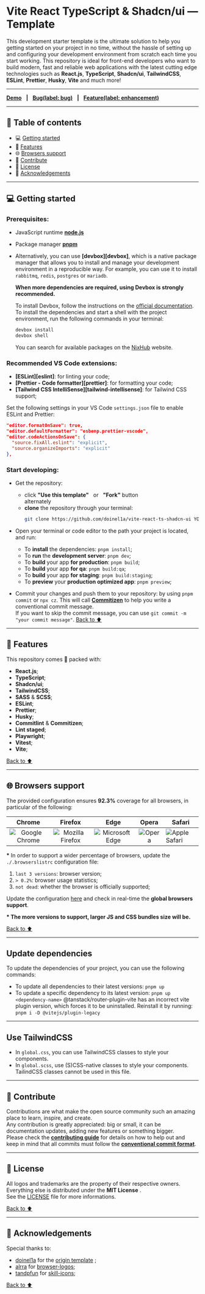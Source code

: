 [node]: https://nodejs.org/en
[pnpm]: https://pnpm.io/installation
[yarn]: https://yarnpkg.com/getting-started/install
[demo]: https://vite-react-ts-shadcn-ui.d1a.app/
[license]: https://github.com/doinel1a/vite-react-ts-shadcn-ui/blob/main/LICENSE
[code-of-conduct]: https://github.com/doinel1a/vite-react-ts-shadcn-ui/blob/main/CODE_OF_CONDUCT.md
[issues]: https://github.com/doinel1a/vite-react-ts-shadcn-ui/issues
[pulls]: https://github.com/doinel1a/vite-react-ts-shadcn-ui/pulls
[browserslist]: https://browsersl.ist/#q=last+3+versions%2C%3E+0.2%25%2C+not+dead
[commitlint]: https://github.com/conventional-changelog/commitlint/#what-is-commitlint
[react-icon]: https://skillicons.dev/icons?i=react
[ts-icon]: https://skillicons.dev/icons?i=ts
[js-icon]: https://skillicons.dev/icons?i=js
[tailwind-icon]: https://skillicons.dev/icons?i=tailwind
[chrome-icon]: https://github.com/alrra/browser-logos/blob/main/src/chrome/chrome_64x64.png
[firefox-icon]: https://github.com/alrra/browser-logos/blob/main/src/firefox/firefox_64x64.png
[edge-icon]: https://github.com/alrra/browser-logos/blob/main/src/edge/edge_64x64.png
[opera-icon]: https://github.com/alrra/browser-logos/blob/main/src/opera/opera_64x64.png
[safari-icon]: https://github.com/alrra/browser-logos/blob/main/src/safari/safari_64x64.png
[devbox-introd]: https://www.jetify.com/docs/devbox/
[devbox-install]: https://www.jetify.com/docs/devbox/installing_devbox/
[nixhub]: https://www.nixhub.io/

# Vite React TypeScript & Shadcn/ui — Template

This development starter template is the ultimate solution to help you getting started on your project in no time, without the hassle of setting up and configuring your development environment from scratch each time you start working.
This repository is ideal for front-end developers who want to build modern, fast and reliable web applications with the latest cutting edge technologies such as **React.js**, **TypeScript**, **Shadcn/ui**, **TailwindCSS**, **ESLint**, **Prettier**, **Husky**, **Vite** and much more!

---

**[Demo][demo]** &nbsp;&nbsp;**|**&nbsp;&nbsp; **[Bug(label: bug)][issues]** &nbsp;&nbsp;**|**&nbsp;&nbsp; **[Feature(label: enhancement)][issues]**

---

## :bookmark: Table of contents

- :computer: [Getting started](#computer-getting-started "Go to 'Getting started' section")
- :battery: [Features](#battery-features "Go to 'Features' section")
- :globe_with_meridians: [Browsers support](#globe_with_meridians-browsers-support "Go to 'Browsers support' section")
- :busts_in_silhouette: [Contribute](#busts_in_silhouette-contribute "Go to 'Contribute' section")
- :bookmark_tabs: [License](#bookmark_tabs-license "Go to 'License' section")
- :gem: [Acknowledgements](#gem-acknowledgements "Go to 'Acknowledgements' section")

---

## :computer: Getting started

### Prerequisites:

- JavaScript runtime **[node.js][node]**
- Package manager **[pnpm][pnpm]**
- Alternatively, you can use **[devbox][devbox]**, which is a native package manager that allows you to install and manage your development environment in a reproducible way. For example, you can use it to install `rabbitmq`, `redis`, `postgres` or `mariadb`.

  **When more dependencies are required, using Devbox is strongly recommended.**

  To install Devbox, follow the instructions on the [official documentation][devbox-install].
  To install the dependencies and start a shell with the project environment, run the following commands in your terminal:

  ```bash
  devbox install
  devbox shell
  ```

  You can search for available packages on the [NixHub][nixhub] website.

### Recommended VS Code extensions:

- **[ESLint][eslint]**: for linting your code;
- **[Prettier - Code formatter][prettier]**: for formatting your code;
- **[Tailwind CSS IntelliSense][tailwind-intellisense]**: for Tailwind CSS support;

Set the following settings in your VS Code `settings.json` file to enable ESLint and Prettier:

```json
"editor.formatOnSave": true,
"editor.defaultFormatter": "esbenp.prettier-vscode",
"editor.codeActionsOnSave": {
  "source.fixAll.eslint": "explicit",
  "source.organizeImports": "explicit"
},
```

### Start developing:

- Get the repository:
  - click **"Use this template"** &nbsp; or &nbsp; **"Fork"** button <br /> alternately
  - **clone** the repository through your terminal: <br />
    ```bash
    git clone https://github.com/doinel1a/vite-react-ts-shadcn-ui YOUR-PROJECT-NAME
    ```
- Open your terminal or code editor to the path your project is located, and run:

  - To **install** the dependencies: `pnpm install`;
  - To **run** the **development server**: `pnpm dev`;
  - To **build** your app **for production**: `pnpm build`;
  - To **build** your app **for qa**: `pnpm build:qa`;
  - To **build** your app **for staging**: `pnpm build:staging`;
  - To **preview** your **production optimized app**: `pnpm preview`;

- Commit your changes and push them to your repository: by using `pnpm commit` or `npx cz`. This will call **[Commitizen][commitlint]** to help you write a conventional commit message.  
   If you want to skip the commit message, you can use `git commit -m "your commit message"`.
  [Back to :arrow_up:](#vite-react-typescript--shadcnui--template "Back to 'Table of contents' section")

---

## :battery: Features

This repository comes 🔋 packed with:

- **React.js**;
- **TypeScript**;
- **Shadcn/ui**;
- **TailwindCSS**;
- **SASS** & **SCSS**;
- **ESLint**;
- **Prettier**;
- **Husky**;
- **Commitlint** & **Commitizen**;
- **Lint staged**;
- **Playwright**;
- **Vitest**;
- **Vite**;

[Back to :arrow_up:](#vite-react-typescript--shadcnui--template "Back to 'Table of contents' section")

---

## :globe_with_meridians: Browsers support

The provided configuration ensures **92.3%** coverage for all browsers, in particular of the following:

|            Chrome             |             Firefox              |             Edge             |        Opera         | Safari                       |
| :---------------------------: | :------------------------------: | :--------------------------: | :------------------: | ---------------------------- |
| ![Google Chrome][chrome-icon] | ![Mozilla Firefox][firefox-icon] | ![Microsoft Edge][edge-icon] | ![Opera][opera-icon] | ![Apple Safari][safari-icon] |

**\*** In order to support a wider percentage of browsers, update the `./.browserslistrc` configuration file:

1. `last 3 versions`: browser version;
2. `> 0.2%`: browser usage statistics;
3. `not dead`: whether the browser is officially supported;

Update the configuration [here][browserslist] and check in real-time the **global browsers support**.

**\* The more versions to support, larger JS and CSS bundles size will be.**

[Back to :arrow_up:](#vite-react-typescript--shadcnui--template "Back to 'Table of contents' section")

---

## Update dependencies

To update the dependencies of your project, you can use the following commands:

- To update all dependencies to their latest versions: `pnpm up`
- To update a specific dependency to its latest version: `pnpm up <dependency-name>`
  @tanstack/router-plugin-vite has an incorrect vite plugin version, which forces it to be uninstalled. Reinstall it by running: `pnpm i -D @vitejs/plugin-legacy`

---

## Use TailwindCSS

- In `global.css`, you can use TailwindCSS classes to style your components.
- In `global.scss`, use (S)CSS-native classes to style your components. TailindCSS classes cannot be used in this file.

---

## :busts_in_silhouette: Contribute

Contributions are what make the open source community such an amazing place to learn, inspire, and create.  
Any contribution is greatly appreciated: big or small, it can be documentation updates, adding new features or something bigger.  
Please check the [**contributing guide**][code-of-conduct] for details on how to help out and keep in mind that all commits must follow the **[conventional commit format][commitlint]**.

---

## :bookmark_tabs: License

All logos and trademarks are the property of their respective owners.  
Everything else is distributed under the **MIT License** .  
See the [LICENSE][license] file for more informations.

[Back to :arrow_up:](#vite-react-typescript--shadcnui--template "Back to 'Table of contents' section")

---

## :gem: Acknowledgements

Special thanks to:

- [doinel1a](https://github.com/doinel1a/vite-react-ts-shadcn-ui) for the [origin template](https://github.com/doinel1a/vite-react-ts-shadcn-ui) ;
- [alrra](https://github.com/alrra) for [browser-logos](https://github.com/alrra/browser-logos);
- [tandpfun](https://github.com/tandpfun) for [skill-icons](https://github.com/tandpfun/skill-icons);

[Back to :arrow_up:](#vite-react-typescript--shadcnui--template "Back to 'Table of contents' section")
